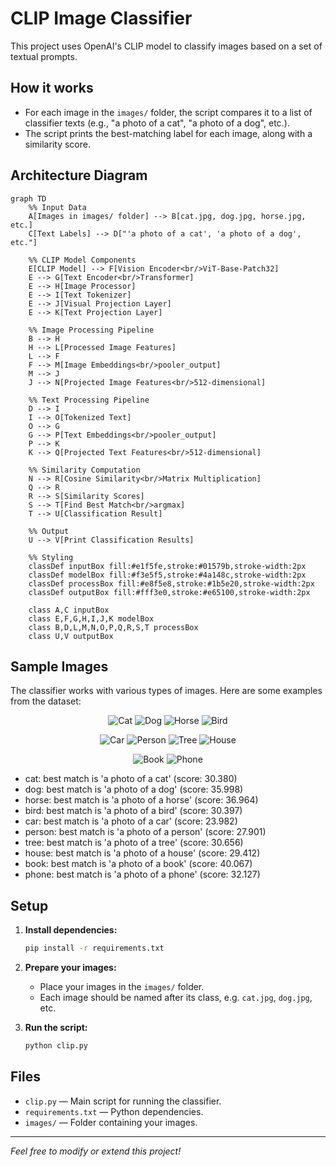 # CLIP Image Classifier

This project uses OpenAI's CLIP model to classify images based on a set of textual prompts.

## How it works

- For each image in the `images/` folder, the script compares it to a list of classifier texts (e.g., "a photo of a cat", "a photo of a dog", etc.).
- The script prints the best-matching label for each image, along with a similarity score.

## Architecture Diagram

```mermaid
graph TD
    %% Input Data
    A[Images in images/ folder] --> B[cat.jpg, dog.jpg, horse.jpg, etc.]
    C[Text Labels] --> D["'a photo of a cat', 'a photo of a dog', etc."]
    
    %% CLIP Model Components
    E[CLIP Model] --> F[Vision Encoder<br/>ViT-Base-Patch32]
    E --> G[Text Encoder<br/>Transformer]
    E --> H[Image Processor]
    E --> I[Text Tokenizer]
    E --> J[Visual Projection Layer]
    E --> K[Text Projection Layer]
    
    %% Image Processing Pipeline
    B --> H
    H --> L[Processed Image Features]
    L --> F
    F --> M[Image Embeddings<br/>pooler_output]
    M --> J
    J --> N[Projected Image Features<br/>512-dimensional]
    
    %% Text Processing Pipeline
    D --> I
    I --> O[Tokenized Text]
    O --> G
    G --> P[Text Embeddings<br/>pooler_output]
    P --> K
    K --> Q[Projected Text Features<br/>512-dimensional]
    
    %% Similarity Computation
    N --> R[Cosine Similarity<br/>Matrix Multiplication]
    Q --> R
    R --> S[Similarity Scores]
    S --> T[Find Best Match<br/>argmax]
    T --> U[Classification Result]
    
    %% Output
    U --> V[Print Classification Results]
    
    %% Styling
    classDef inputBox fill:#e1f5fe,stroke:#01579b,stroke-width:2px
    classDef modelBox fill:#f3e5f5,stroke:#4a148c,stroke-width:2px
    classDef processBox fill:#e8f5e8,stroke:#1b5e20,stroke-width:2px
    classDef outputBox fill:#fff3e0,stroke:#e65100,stroke-width:2px
    
    class A,C inputBox
    class E,F,G,H,I,J,K modelBox
    class B,D,L,M,N,O,P,Q,R,S,T processBox
    class U,V outputBox
```

## Sample Images

The classifier works with various types of images. Here are some examples from the dataset:

<div align="center">

![Cat](images/cat.jpg) ![Dog](images/dog.jpg) ![Horse](images/horse.jpg) ![Bird](images/bird.jpg)

![Car](images/car.jpg) ![Person](images/person.jpg) ![Tree](images/tree.jpg) ![House](images/house.jpg)

![Book](images/book.jpg) ![Phone](images/phone.jpg)

</div>

- cat: best match is 'a photo of a cat' (score: 30.380)
- dog: best match is 'a photo of a dog' (score: 35.998)
- horse: best match is 'a photo of a horse' (score: 36.964)
- bird: best match is 'a photo of a bird' (score: 30.397)
- car: best match is 'a photo of a car' (score: 23.982)
- person: best match is 'a photo of a person' (score: 27.901)
- tree: best match is 'a photo of a tree' (score: 30.656)
- house: best match is 'a photo of a house' (score: 29.412)
- book: best match is 'a photo of a book' (score: 40.067)
- phone: best match is 'a photo of a phone' (score: 32.127)

## Setup

1. **Install dependencies:**
   ```bash
   pip install -r requirements.txt
   ```

2. **Prepare your images:**
   - Place your images in the `images/` folder.
   - Each image should be named after its class, e.g. `cat.jpg`, `dog.jpg`, etc.

3. **Run the script:**
   ```bash
   python clip.py
   ```

## Files

- `clip.py` — Main script for running the classifier.
- `requirements.txt` — Python dependencies.
- `images/` — Folder containing your images.

---

*Feel free to modify or extend this project!*